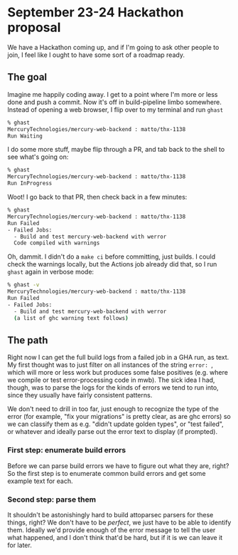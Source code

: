 # September 23-24 Hackathon proposal

We have a Hackathon coming up, and if I'm going to ask other people to join, I
feel like I ought to have some sort of a roadmap ready.

## The goal

Imagine me happily coding away. I get to a point where I'm more or less done
and push a commit. Now it's off in build-pipeline limbo somewhere. Instead of
opening a web browser, I flip over to my terminal and run `ghast`

```bash
% ghast
MercuryTechnologies/mercury-web-backend : matto/thx-1138
Run Waiting
```

I do some more stuff, maybe flip through a PR, and tab back to the shell to see
what's going on:

```bash
% ghast
MercuryTechnologies/mercury-web-backend : matto/thx-1138
Run InProgress
```

Woot! I go back to that PR, then check back in a few minutes:

```bash
% ghast
MercuryTechnologies/mercury-web-backend : matto/thx-1138
Run Failed
- Failed Jobs:
  - Build and test mercury-web-backend with werror
  Code compiled with warnings
```

Oh, dammit. I didn't do a `make ci` before committing, just builds. I could
check the warnings locally, but the Actions job already did that, so I run
`ghast` again in verbose mode:

```bash
% ghast -v
MercuryTechnologies/mercury-web-backend : matto/thx-1138
Run Failed
- Failed Jobs:
  - Build and test mercury-web-backend with werror
  (a list of ghc warning text follows)
```

## The path

Right now I can get the full build logs from a failed job in a GHA run, as
text. My first thought was to just filter on all instances of the string
`error: `, which will more or less work but produces some false positives (e.g.
where we compile or test error-processing code in mwb). The sick idea I had,
though, was to parse the logs for the kinds of errors we tend to run into,
since they usually have fairly consistent patterns.

We don't need to drill in too far, just enough to recognize the type of the
error (for example, "fix your migrations" is pretty clear, as are ghc errors) so
we can classify them as e.g.  "didn't update golden types", or "test failed", or
whatever and ideally parse out the error text to display (if prompted).

### First step: enumerate build errors

Before we can parse build errors we have to figure out what they are, right? So
the first step is to enumerate common build errors and get some example text for
each.

### Second step: parse them

It shouldn't be astonishingly hard to build attoparsec parsers for these things,
right? We don't have to be _perfect_, we just have to be able to identify them.
Ideally we'd provide enough of the error message to tell the user what happened,
and I don't think that'd be hard, but if it is we can leave it for later.